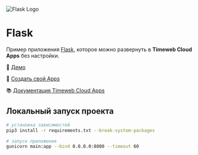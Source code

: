 ![Flask Logo](https://st.timeweb.com/cloud-static/apps-logo/flask.svg)

# Flask

Пример приложения [Flask](https://flask.palletsprojects.com/en/3.0.x/), которое можно развернуть в **Timeweb Cloud Apps** без настройки.

:tada: [Демо](https://timeweb-cloud-app-example-flask-c349.twc1.net)

:rocket: [Создать свой Apps](https://timeweb.cloud/my/apps/create)

:books: [Документация Timeweb Cloud Apps](https://timeweb.cloud/docs/apps)

## <a name="dev"></a>Локальный запуск проекта

```bash
# установка зависимостей
pip3 install -r requirements.txt --break-system-packages

# запуск приложения
gunicorn main:app --bind 0.0.0.0:8000 --timeout 60
```
